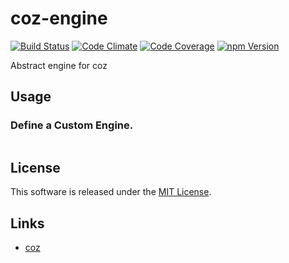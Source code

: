 coz-engine
==========

<!---
This file is generated by ape-tmpl. Do not update manually.
--->

<!-- Badge Start -->
<a name="badges"></a>

[![Build Status][bd_travis_shield_url]][bd_travis_url]
[![Code Climate][bd_codeclimate_shield_url]][bd_codeclimate_url]
[![Code Coverage][bd_codeclimate_coverage_shield_url]][bd_codeclimate_url]
[![npm Version][bd_npm_shield_url]][bd_npm_url]

[bd_repo_url]: https://github.com/coz-repo/coz-engine
[bd_travis_url]: http://travis-ci.org/coz-repo/coz-engine
[bd_travis_shield_url]: http://img.shields.io/travis/coz-repo/coz-engine.svg?style=flat
[bd_license_url]: https://github.com/coz-repo/coz-engine/blob/master/LICENSE
[bd_codeclimate_url]: http://codeclimate.com/github/coz-repo/coz-engine
[bd_codeclimate_shield_url]: http://img.shields.io/codeclimate/github/coz-repo/coz-engine.svg?style=flat
[bd_codeclimate_coverage_shield_url]: http://img.shields.io/codeclimate/coverage/github/coz-repo/coz-engine.svg?style=flat
[bd_gemnasium_url]: https://gemnasium.com/coz-repo/coz-engine
[bd_gemnasium_shield_url]: https://gemnasium.com/coz-repo/coz-engine.svg
[bd_npm_url]: http://www.npmjs.org/package/coz-engine
[bd_npm_shield_url]: http://img.shields.io/npm/v/coz-engine.svg?style=flat
[bd_standard_url]: http://standardjs.com/
[bd_standard_shield_url]: https://img.shields.io/badge/code%20style-standard-brightgreen.svg

<!-- Badge End -->


<!-- Description Start -->
<a name="description"></a>

Abstract engine for coz

<!-- Description End -->




<!-- Sections Start -->
<a name="sections"></a>

<!-- Section from "doc/guides/02.Usage.md.hbs" Start -->

<a name="section-doc-guides-02-usage-md"></a>
Usage
----

### Define a Custom Engine.

```javascript

```


<!-- Section from "doc/guides/02.Usage.md.hbs" End -->


<!-- Sections Start -->


<!-- LICENSE Start -->
<a name="license"></a>

License
-------
This software is released under the [MIT License](https://github.com/coz-repo/coz-engine/blob/master/LICENSE).

<!-- LICENSE End -->


<!-- Links Start -->
<a name="links"></a>

Links
------

+ [coz](https://github.com/coz-repo/coz)

<!-- Links End -->
